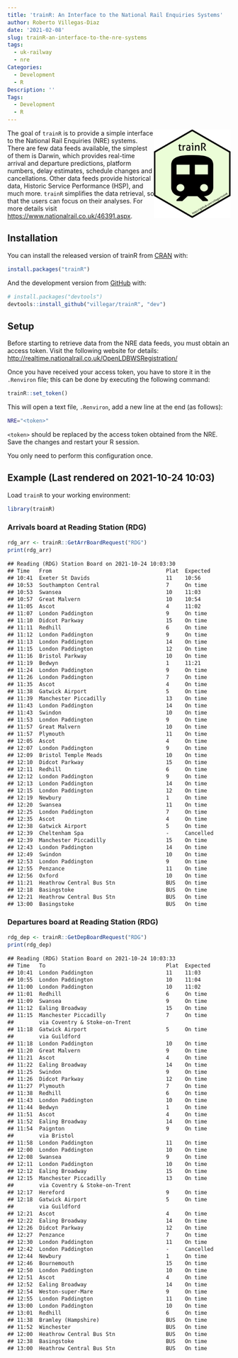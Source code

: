 ```yaml
---
title: 'trainR: An Interface to the National Rail Enquiries Systems'
author: Roberto Villegas-Diaz
date: '2021-02-08'
slug: trainR-an-interface-to-the-nre-systems
tags:
  - uk-railway
  - nre
Categories:
  - Development
  - R
Description: ''
Tags:
  - Development
  - R
---
```


<img src="https://raw.githubusercontent.com/villegar/trainR/main/inst/images/logo.png" alt="logo" align="right" height=200px/>

The goal of `trainR` is to provide a simple interface to the 
National Rail Enquiries (NRE) systems. There are few data feeds 
available, the simplest of them is Darwin, which provides real-time 
arrival and departure predictions, platform numbers, delay estimates, 
schedule changes and cancellations. Other data feeds provide historical 
data, Historic Service Performance (HSP), and much more. `trainR` 
simplifies the data retrieval, so that the users can focus on their 
analyses. For more details visit 
https://www.nationalrail.co.uk/46391.aspx.

## Installation

You can install the released version of trainR from [CRAN](https://CRAN.R-project.org) with:

``` r
install.packages("trainR")
```

And the development version from [GitHub](https://github.com/) with:

``` r
# install.packages("devtools")
devtools::install_github("villegar/trainR", "dev")
```

## Setup
Before starting to retrieve data from the NRE data feeds, you must obtain an access token. 
Visit the following website for details: http://realtime.nationalrail.co.uk/OpenLDBWSRegistration/

Once you have received your access token, you have to store it in the `.Renviron` file; this can be 
done by executing the following command:


```r
trainR::set_token()
```

This will open a text file, `.Renviron`, add a new line at the end (as follows):

```bash
NRE="<token>"
```

`<token>` should be replaced by the access token obtained from the NRE. Save the changes and restart 
your R session.

You only need to perform this configuration once.

## Example (Last rendered on 2021-10-24 10:03)

Load `trainR` to your working environment:

```r
library(trainR)
```

### Arrivals board at Reading Station (RDG)


```r
rdg_arr <- trainR::GetArrBoardRequest("RDG")
print(rdg_arr)
```

```
## Reading (RDG) Station Board on 2021-10-24 10:03:30
## Time   From                                    Plat  Expected
## 10:41  Exeter St Davids                        11    10:56
## 10:53  Southampton Central                     7     On time
## 10:53  Swansea                                 10    11:03
## 10:57  Great Malvern                           10    10:54
## 11:05  Ascot                                   4     11:02
## 11:07  London Paddington                       9     On time
## 11:10  Didcot Parkway                          15    On time
## 11:11  Redhill                                 6     On time
## 11:12  London Paddington                       9     On time
## 11:13  London Paddington                       14    On time
## 11:15  London Paddington                       12    On time
## 11:16  Bristol Parkway                         10    On time
## 11:19  Bedwyn                                  1     11:21
## 11:24  London Paddington                       9     On time
## 11:26  London Paddington                       7     On time
## 11:35  Ascot                                   4     On time
## 11:38  Gatwick Airport                         5     On time
## 11:39  Manchester Piccadilly                   13    On time
## 11:43  London Paddington                       14    On time
## 11:43  Swindon                                 10    On time
## 11:53  London Paddington                       9     On time
## 11:57  Great Malvern                           10    On time
## 11:57  Plymouth                                11    On time
## 12:05  Ascot                                   4     On time
## 12:07  London Paddington                       9     On time
## 12:09  Bristol Temple Meads                    10    On time
## 12:10  Didcot Parkway                          15    On time
## 12:11  Redhill                                 6     On time
## 12:12  London Paddington                       9     On time
## 12:13  London Paddington                       14    On time
## 12:15  London Paddington                       12    On time
## 12:19  Newbury                                 1     On time
## 12:20  Swansea                                 11    On time
## 12:25  London Paddington                       7     On time
## 12:35  Ascot                                   4     On time
## 12:38  Gatwick Airport                         5     On time
## 12:39  Cheltenham Spa                          -     Cancelled
## 12:39  Manchester Piccadilly                   15    On time
## 12:43  London Paddington                       14    On time
## 12:49  Swindon                                 10    On time
## 12:53  London Paddington                       9     On time
## 12:55  Penzance                                11    On time
## 12:56  Oxford                                  10    On time
## 11:21  Heathrow Central Bus Stn                BUS   On time
## 12:18  Basingstoke                             BUS   On time
## 12:21  Heathrow Central Bus Stn                BUS   On time
## 13:00  Basingstoke                             BUS   On time
```

### Departures board at Reading Station (RDG)


```r
rdg_dep <- trainR::GetDepBoardRequest("RDG")
print(rdg_dep)
```

```
## Reading (RDG) Station Board on 2021-10-24 10:03:33
## Time   To                                      Plat  Expected
## 10:41  London Paddington                       11    11:03
## 10:55  London Paddington                       10    11:04
## 11:00  London Paddington                       10    11:02
## 11:01  Redhill                                 6     On time
## 11:09  Swansea                                 9     On time
## 11:12  Ealing Broadway                         15    On time
## 11:15  Manchester Piccadilly                   7     On time
##        via Coventry & Stoke-on-Trent           
## 11:18  Gatwick Airport                         5     On time
##        via Guildford                           
## 11:18  London Paddington                       10    On time
## 11:20  Great Malvern                           9     On time
## 11:21  Ascot                                   4     On time
## 11:22  Ealing Broadway                         14    On time
## 11:25  Swindon                                 9     On time
## 11:26  Didcot Parkway                          12    On time
## 11:27  Plymouth                                7     On time
## 11:38  Redhill                                 6     On time
## 11:43  London Paddington                       10    On time
## 11:44  Bedwyn                                  1     On time
## 11:51  Ascot                                   4     On time
## 11:52  Ealing Broadway                         14    On time
## 11:54  Paignton                                9     On time
##        via Bristol                             
## 11:58  London Paddington                       11    On time
## 12:00  London Paddington                       10    On time
## 12:08  Swansea                                 9     On time
## 12:11  London Paddington                       10    On time
## 12:12  Ealing Broadway                         15    On time
## 12:15  Manchester Piccadilly                   13    On time
##        via Coventry & Stoke-on-Trent           
## 12:17  Hereford                                9     On time
## 12:18  Gatwick Airport                         5     On time
##        via Guildford                           
## 12:21  Ascot                                   4     On time
## 12:22  Ealing Broadway                         14    On time
## 12:26  Didcot Parkway                          12    On time
## 12:27  Penzance                                7     On time
## 12:30  London Paddington                       11    On time
## 12:42  London Paddington                       -     Cancelled
## 12:44  Newbury                                 1     On time
## 12:46  Bournemouth                             15    On time
## 12:50  London Paddington                       10    On time
## 12:51  Ascot                                   4     On time
## 12:52  Ealing Broadway                         14    On time
## 12:54  Weston-super-Mare                       9     On time
## 12:55  London Paddington                       11    On time
## 13:00  London Paddington                       10    On time
## 13:01  Redhill                                 6     On time
## 11:38  Bramley (Hampshire)                     BUS   On time
## 11:52  Winchester                              BUS   On time
## 12:00  Heathrow Central Bus Stn                BUS   On time
## 12:38  Basingstoke                             BUS   On time
## 13:00  Heathrow Central Bus Stn                BUS   On time
```

